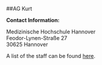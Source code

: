 ##AG Kurt


**Contact Information:**

  
Medizinische Hochschule Hannover    
Feodor-Lynen-Straße 27    
30625 Hannover

A list of the staff can be found [here](/kurt/staff). 